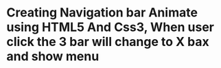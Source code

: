 # Creating Navigation bar Animate using HTML5 And Css3, When user click the 3 bar will change to X bax and show menu
